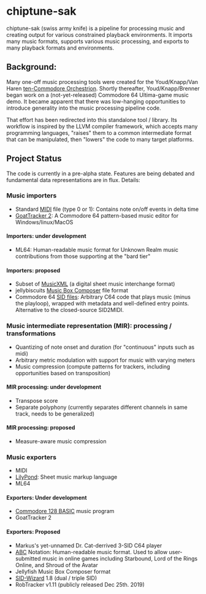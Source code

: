 # chiptune-sak
chiptune-sak (swiss army knife) is a pipeline for processing music and creating output for various constrained playback environments.  It imports many music formats, supports various music processing, and exports to many playback formats and environments.  

## Background:
Many one-off music processing tools were created for the Youd/Knapp/Van Haren [ten-Commodore Orchestrion](https://hackaday.com/2019/09/07/how-many-commodores-does-it-take-to-crack-a-nut/).  Shortly thereafter, Youd/Knapp/Brenner began work on a (not-yet-released) Commodore 64 Ultima-game music demo.  It became apparent that there was low-hanging opportunities to introduce generality into the music processing pipeline code.

That effort has been redirected into this standalone tool / library.  Its workflow is inspired by the LLVM compiler framework, which accepts many programming languages, "raises" them to a common intermediate format that can be manipulated, then "lowers" the code to many target platforms.

## Project Status
The code is currently in a pre-alpha state.  Features are being debated and fundamental data representations are in flux.
Details:

### Music importers
* Standard [MIDI](https://www.midi.org/specifications) file (type 0 or 1):  Contains note on/off events in delta time
* [GoatTracker 2](https://sourceforge.net/p/goattracker2/code/HEAD/tree/): A Commodore 64 pattern-based music editor for Windows/linux/MacOS

#### Importers: under development
* ML64: Human-readable music format for Unknown Realm music contributions from those supporting at the "bard tier"

#### Importers: proposed
* Subset of [MusicXML](https://www.musicxml.com/for-developers/) (a digital sheet music interchange format)
* jellybiscuits [Music Box Composer](http://www.jellybiscuits.com/?page_id=951) file format
* Commodore 64 [SID files](https://www.hvsc.c64.org/download/C64Music/DOCUMENTS/SID_file_format.txt): Arbitrary C64 code that plays music (minus the playloop), wrapped with metadata and well-defined entry points.  Alternative to the closed-source SID2MIDI.
  
### Music intermediate representation (MIR): processing / transformations
* Quantizing of note onset and duration (for "continuous" inputs such as midi)
* Arbitrary metric modulation with support for music with varying meters
* Music compression (compute patterns for trackers, including opportunities based on transposition)
 
#### MIR processing: under development
* Transpose score
* Separate polyphony (currently separates different channels in same track, needs to be generalized)
 
#### MIR processing: proposed
* Measure-aware music compression
  
### Music exporters
* MIDI
* [LilyPond](http://lilypond.org/doc/v2.19/Documentation/notation.pdf): Sheet music markup language
* ML64
 
#### Exporters: Under development
* [Commodore 128 BASIC](https://www.c64-wiki.com/wiki/BASIC#Overview_of_BASIC_Version_7.0_Commands) music program
* GoatTracker 2
  
#### Exporters: Proposed
* Markus's yet-unnamed Dr. Cat-derrived 3-SID C64 player
* [ABC](http://abcnotation.com/wiki/abc:standard:v2.1) Notation: Human-readable music format.  Used to allow user-submitted music in online games including Starbound, Lord of the Rings Online, and Shroud of the Avatar
* Jellyfish Music Box Composer format
* [SID-Wizard](https://sourceforge.net/p/sid-wizard/code/HEAD/tree/) 1.8 (dual / triple SID)
* RobTracker v1.11 (publicly released Dec 25th. 2019)
